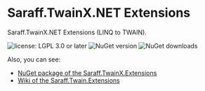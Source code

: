 # Saraff.TwainX.NET Extensions
Saraff.TwainX.NET Extensions (LINQ to TWAIN).

![license: LGPL 3.0 or later](https://img.shields.io/badge/license-LGPL%203.0%20or%20later-blue?style=flat&logo=git) ![NuGet version](https://img.shields.io/nuget/v/Saraff.TwainX.Extensions.svg?style=flat&logo=nuget) ![NuGet downloads](https://img.shields.io/nuget/dt/Saraff.TwainX.Extensions.svg?style=flat&logo=nuget)

Also, you can see: 
* [NuGet package of the Saraff.TwainX.Extensions](https://www.nuget.org/packages/Saraff.TwainX.Extensions/)
* [Wiki of the Saraff.Twain.Extensions](https://saraff-9eb1047a4beb4cef8506b29ba325bd5a.github.io/sarafftwainext/)
